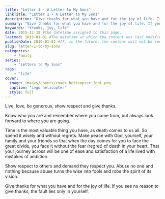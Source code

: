 ```yaml
---
title: "Letter 1 - A Letter to My Sons"
linkTitle: "Letter 1 - A Letter to My Sons"
description: "Give thanks for what you have and for the joy of life. If you see no reason to give thanks, the fault lies only in yourself."
summary: "Give thanks for what you have and for the joy of life. If you see no reason to give thanks, the fault lies only in yourself."
keywords: "thanks, joy, life"
date: 2015-12-10 #The datetime assigned to this page.
lastmod: 2019-01-01 #The datetime at which the content was last modified.
publishDate: 2019-01-01 #If, in the future, the content will not be rendered unless the --buildFuture flag is passed to Hugo.
slug: letter-1-to-my-sons
categories:
    - Family
series:
    - "Letters to My Sons"
tags:
    - "life"
cover:
  image: images/covers/cover-helicopter-foot.png
  caption: "Lego helicopter"
  style: full
---
```


Live, love, be generous, show respect and give thanks.

Know who you are and remember where you came from, but always look forward to where you are going.

Time is the most valuable thing you have, as death comes to us all. So spend it wisely and without regrets. Make peace with God, yourself, your family and your friends so that when the day comes for you to face the great divide, you face it without the fear (regret) of death in your heart. That your journey across will be one of ease and satisfaction of a life lived with mistakes of ambition.

Show respect to others and demand they respect you. Abuse no one and nothing because abuse turns the wise into fools and robs the spirit of its vision.

Give thanks for what you have and for the joy of life. If you see no reason to give thanks, the fault lies only in yourself.
